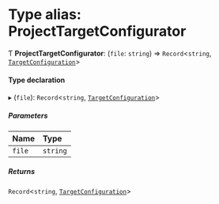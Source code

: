 # Type alias: ProjectTargetConfigurator

Ƭ **ProjectTargetConfigurator**: (`file`: `string`) => `Record`<`string`, [`TargetConfiguration`](../../devkit/documents/TargetConfiguration)\>

#### Type declaration

▸ (`file`): `Record`<`string`, [`TargetConfiguration`](../../devkit/documents/TargetConfiguration)\>

##### Parameters

| Name   | Type     |
| :----- | :------- |
| `file` | `string` |

##### Returns

`Record`<`string`, [`TargetConfiguration`](../../devkit/documents/TargetConfiguration)\>
